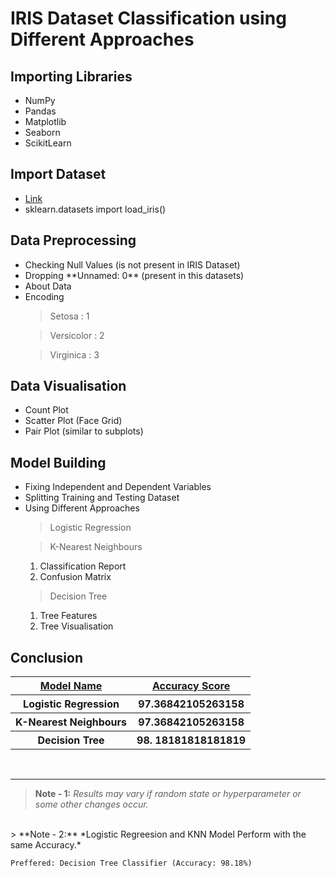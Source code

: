 <h1>IRIS Dataset Classification using Different Approaches</h1>
<h2>Importing Libraries</h2>
    <ul>
        <li>NumPy</li>
        <li>Pandas</li>
        <li>Matplotlib</li>
        <li>Seaborn</li>
        <li>ScikitLearn</li>
    </ul>
<h2>Import Dataset</h2>
    <ul>
        <li><a href="http://archive.ics.uci.edu/ml/datasets/Iris" target="_blank">Link</a></li>
        <li>sklearn.datasets import load_iris()</li>
    </ul>
<h2>Data Preprocessing</h2>
    <ul>
        <li>Checking Null Values (is not present in IRIS Dataset)</li>
        <li>Dropping **Unnamed: 0** (present in this datasets)</li>
        <li>About Data</li>
        <li>Encoding</li>

> Setosa : 1

> Versicolor : 2

> Virginica : 3
    </ul>
<h2>Data Visualisation</h2>
    <ul>
        <li>Count Plot</li>
        <li>Scatter Plot (Face Grid)</li>
        <li>Pair Plot (similar to subplots)</li>
    </ul>
<h2>Model Building</h2>
    <ul>
        <li>Fixing Independent and Dependent Variables</li>
        <li>Splitting Training and Testing Dataset</li>
        <li>Using Different Approaches</li>

> Logistic Regression
            
> K-Nearest Neighbours
<ol>
    <li>Classification Report</li>
    <li>Confusion Matrix</li>
</ol>

> Decision Tree
<ol>
    <li>Tree Features</li>
    <li>Tree Visualisation</li>
</ol>
    </ul>
<h2>Conclusion</h2>
<table>
    <tr>
        <th><u>Model Name</u></th>
        <th><u>Accuracy Score</u></th>
    </tr>
    <tr>
        <th>Logistic Regression</th>
        <th>97.36842105263158</th>
    </tr>
    <tr>
        <th>K-Nearest Neighbours</th>
        <th>97.36842105263158</th>
    </tr>
    <tr>
        <th>Decision Tree</th>
        <th>98. 18181818181819</th>
    </tr>
</table>

<br>
<hr>

> **Note - 1:** *Results may vary if random state or hyperparameter or some other changes occur.*
<br>
> **Note  - 2:** *Logistic Regreesion and KNN Model Perform with the same Accuracy.*

```Preffered: Decision Tree Classifier (Accuracy: 98.18%)```